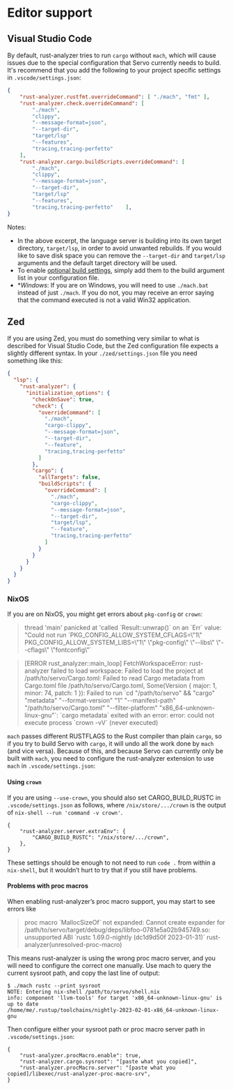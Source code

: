 # Editor support

## Visual Studio Code

By default, rust-analyzer tries to run `cargo` without `mach`, which will cause issues due
to the special configuration that Servo currently needs to build. It's recommend that you add
the following to your project specific settings in `.vscode/settings.json`:

```json
{
    "rust-analyzer.rustfmt.overrideCommand": [ "./mach", "fmt" ],
    "rust-analyzer.check.overrideCommand": [
        "./mach",
        "clippy",
        "--message-format=json",
        "--target-dir",
        "target/lsp" 
        "--features",
        "tracing,tracing-perfetto"
    ],
    "rust-analyzer.cargo.buildScripts.overrideCommand": [
        "./mach",
        "clippy",
        "--message-format=json",
        "--target-dir",
        "target/lsp" 
        "--features",
        "tracing,tracing-perfetto"    ],
}
```

Notes:

- In the above excerpt, the language server is building into its own target directory, `target/lsp`, in order to avoid unwanted rebuilds.
  If you would like to save disk space you can remove the `--target-dir` and `target/lsp` arguments and the default target directory will be used.
- To enable [optional build settings](building-servo.md#optional-build-settings), simply add them to the build argument list in your configuration file.
- **Windows*: If you are on Windows, you will need to use `./mach.bat` instead of just `./mach`.
  If you do not, you may receive an error saying that the command executed is not a valid Win32 application.

## Zed

If you are using Zed, you must do something very similar to what is described for Visual Studio Code, but the Zed configuration file expects a slightly different syntax.
In your `./zed/settings.json` file you need something like this:

```json
{
  "lsp": {
    "rust-analyzer": {
      "initialization_options": {
        "checkOnSave": true,
        "check": {
          "overrideCommand": [
            "./mach",
            "cargo-clippy",
            "--message-format=json",
            "--target-dir",
            "--feature",
            "tracing,tracing-perfetto"
          ]
        },
        "cargo": {
          "allTargets": false,
          "buildScripts": {
            "overrideCommand": [
              "./mach",
              "cargo-clippy",
              "--message-format=json",
              "--target-dir",
              "target/lsp",
              "--feature",
              "tracing,tracing-perfetto"
            ]
          }
        }
      }
    }
  }
}
```

### NixOS

If you are on NixOS, you might get errors about `pkg-config` or `crown`:

> thread 'main' panicked at 'called \`Result::unwrap()\` on an \`Err\` value: "Could not run \`PKG_CONFIG_ALLOW_SYSTEM_CFLAGS=\\"1\\" PKG_CONFIG_ALLOW_SYSTEM_LIBS=\\"1\\" \\"pkg-config\\" \\"--libs\\" \\"--cflags\\" \\"fontconfig\\"\`

> [ERROR rust_analyzer::main_loop] FetchWorkspaceError: rust-analyzer failed to load workspace: Failed to load the project at /path/to/servo/Cargo.toml: Failed to read Cargo metadata from Cargo.toml file /path/to/servo/Cargo.toml, Some(Version { major: 1, minor: 74, patch: 1 }): Failed to run \`cd "/path/to/servo" && "cargo" "metadata" "--format-version" "1" "--manifest-path" "/path/to/servo/Cargo.toml" "--filter-platform" "x86_64-unknown-linux-gnu"\`: \`cargo metadata\` exited with an error: error: could not execute process \`crown -vV\` (never executed)

`mach` passes different RUSTFLAGS to the Rust compiler than plain `cargo`, so if you try to build Servo with `cargo`, it will undo all the work done by `mach` (and vice versa).
Because of this, and because Servo can currently only be built with `mach`, you need to configure the rust-analyzer extension to use `mach` in `.vscode/settings.json`:

#### Using `crown`

If you are using `--use-crown`, you should also set CARGO_BUILD_RUSTC in `.vscode/settings.json` as follows, where `/nix/store/.../crown` is the output of `nix-shell --run 'command -v crown'`.

```
{
    "rust-analyzer.server.extraEnv": {
        "CARGO_BUILD_RUSTC": "/nix/store/.../crown",
    },
}
```

These settings should be enough to not need to run `code .` from within a `nix-shell`, but it wouldn’t hurt to try that if you still have problems.

#### Problems with proc macros

When enabling rust-analyzer’s proc macro support, you may start to see errors like

> proc macro \`MallocSizeOf\` not expanded: Cannot create expander for /path/to/servo/target/debug/deps/libfoo-0781e5a02b945749.so: unsupported ABI \`rustc 1.69.0-nightly (dc1d9d50f 2023-01-31)\` rust-analyzer(unresolved-proc-macro)

This means rust-analyzer is using the wrong proc macro server, and you will need to configure the correct one manually.
Use mach to query the current sysroot path, and copy the last line of output:

```
$ ./mach rustc --print sysroot
NOTE: Entering nix-shell /path/to/servo/shell.nix
info: component 'llvm-tools' for target 'x86_64-unknown-linux-gnu' is up to date
/home/me/.rustup/toolchains/nightly-2023-02-01-x86_64-unknown-linux-gnu
```

Then configure either your sysroot path or proc macro server path in `.vscode/settings.json`:

```
{
    "rust-analyzer.procMacro.enable": true,
    "rust-analyzer.cargo.sysroot": "[paste what you copied]",
    "rust-analyzer.procMacro.server": "[paste what you copied]/libexec/rust-analyzer-proc-macro-srv",
}
```
